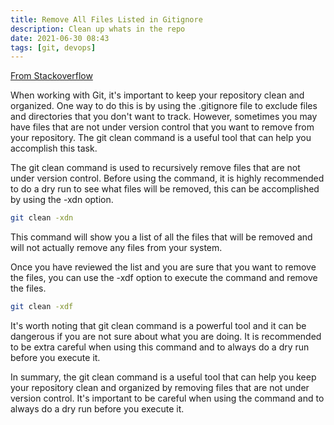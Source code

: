 ```yaml
---
title: Remove All Files Listed in Gitignore
description: Clean up whats in the repo
date: 2021-06-30 08:43
tags: [git, devops]
---
```


[From Stackoverflow](https://stackoverflow.com/a/36573710)

When working with Git, it's important to keep your repository clean and organized. One way to do this is by using the .gitignore file to exclude files and directories that you don't want to track. However, sometimes you may have files that are not under version control that you want to remove from your repository. The git clean command is a useful tool that can help you accomplish this task.

The git clean command is used to recursively remove files that are not under version control. Before using the command, it is highly recommended to do a dry run to see what files will be removed, this can be accomplished by using the -xdn option.

```bash
git clean -xdn
```

This command will show you a list of all the files that will be removed and will not actually remove any files from your system.

Once you have reviewed the list and you are sure that you want to remove the files, you can use the -xdf option to execute the command and remove the files.

```bash
git clean -xdf
```

It's worth noting that git clean command is a powerful tool and it can be dangerous if you are not sure about what you are doing. It is recommended to be extra careful when using this command and to always do a dry run before you execute it.

In summary, the git clean command is a useful tool that can help you keep your repository clean and organized by removing files that are not under version control. It's important to be careful when using the command and to always do a dry run before you execute it.
